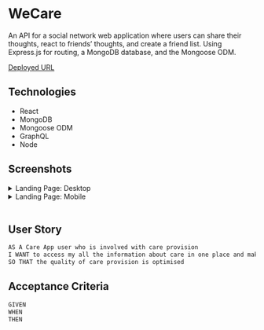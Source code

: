 # WeCare

An API for a social network web application where users can share their thoughts, react to friends’ thoughts, and create a friend list. Using Express.js for routing, a MongoDB database, and the Mongoose ODM.

[Deployed URL](...)

## Technologies

- React
- MongoDB
- Mongoose ODM
- GraphQL
- Node

## Screenshots

<details>
<summary>Landing Page: Desktop</summary>

![landing-dt](...)

</details>

<details>
<summary>Landing Page: Mobile</summary>

![landing-mob](...)

</details>

</br>

## User Story

```md
AS A Care App user who is involved with care provision
I WANT to access my all the information about care in one place and make live changes
SO THAT the quality of care provision is optimised
```

## Acceptance Criteria

```md
GIVEN
WHEN
THEN
```
